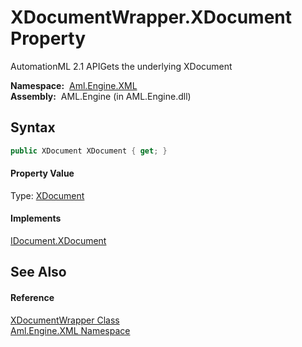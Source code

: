 XDocumentWrapper.XDocument Property
===================================
AutomationML 2.1 APIGets the underlying XDocument

  **Namespace:**  [Aml.Engine.XML][1]  
  **Assembly:**  AML.Engine (in AML.Engine.dll)

Syntax
------

```csharp
public XDocument XDocument { get; }
```

#### Property Value
Type: [XDocument][2]
#### Implements
[IDocument.XDocument][3]  


See Also
--------

#### Reference
[XDocumentWrapper Class][4]  
[Aml.Engine.XML Namespace][1]  

[1]: ../README.md
[2]: https://docs.microsoft.com/dotnet/api/system.xml.linq.xdocument
[3]: ../IDocument/XDocument.md
[4]: README.md
[5]: https://www.automationml.org
[6]: ../../icons/logoShade.png